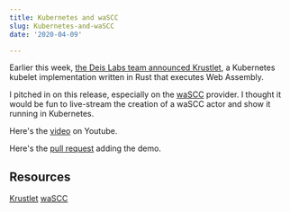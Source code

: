 ```yaml
---
title: Kubernetes and waSCC
slug: Kubernetes-and-waSCC
date: '2020-04-09'

---
```


Earlier this week, [the Deis Labs team announced Krustlet](https://deislabs.io/posts/introducing-krustlet/), a Kubernetes kubelet implementation written in Rust that executes Web Assembly.

I pitched in on this release, especially on the [waSCC](https://wascc.dev/) provider.   I thought it would be fun to live-stream the creation of a waSCC actor and show it running in Kubernetes.

Here's the [video](https://www.youtube.com/watch?v=uy91W7OxHcQ) on Youtube.

Here's the [pull request](https://github.com/deislabs/krustlet/pull/174) adding the demo.


## Resources

[Krustlet](https://github.com/deislabs/krustlet)
[waSCC](https://wascc.dev)
